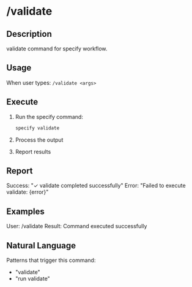 # /validate

## Description
validate command for specify workflow.

## Usage
When user types: `/validate <args>`

## Execute
1. Run the specify command:
   ```bash
   specify validate
   ```
   
2. Process the output
   
3. Report results

## Report
Success: "✓ validate completed successfully"
Error: "Failed to execute validate: {error}"

## Examples
User: /validate
Result: Command executed successfully

## Natural Language
Patterns that trigger this command:
- "validate"
- "run validate"
